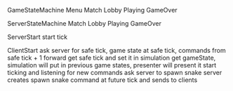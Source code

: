GameStateMachine
	Menu
	Match
		Lobby
		Playing
		GameOver


ServerStateMachine
	Match
		Lobby
		Playing
		GameOver
	


ServerStart
	start tick

ClientStart
	ask server for safe tick, game state at safe tick, commands from safe tick + 1 forward
	get safe tick and set it in simulation
	get gameState, simulation will put in previous game states, presenter will present it
	start ticking and listening for new commands
	ask server to spawn snake
	server creates spawn snake command at future tick and sends to clients
